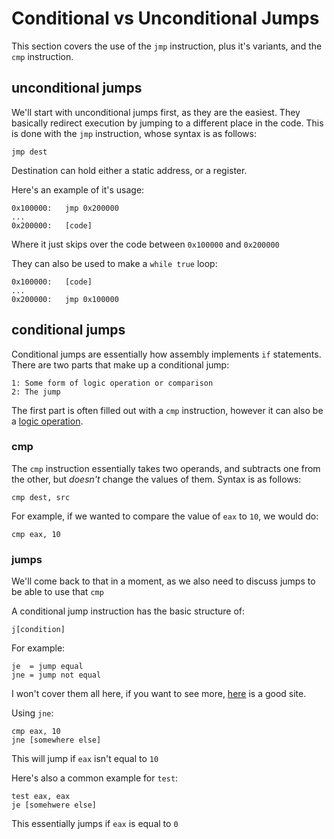 # Conditional vs Unconditional Jumps

This section covers the use of the `jmp` instruction, plus it's variants, and the `cmp` instruction.

## unconditional jumps

We'll start with unconditional jumps first, as they are the easiest. They basically redirect execution by jumping to a different place in the code. This is done with the `jmp` instruction, whose syntax is as follows:

```text
jmp dest
```

Destination can hold either a static address, or a register.

Here's an example of it's usage:

```text
0x100000:   jmp 0x200000
...
0x200000:   [code]
```

Where it just skips over the code between `0x100000` and `0x200000`

They can also be used to make a `while true` loop:

```text
0x100000:   [code]
...
0x200000:   jmp 0x100000
```

## conditional jumps

Conditional jumps are essentially how assembly implements `if` statements. There are two parts that make up a conditional jump:

```text
1: Some form of logic operation or comparison
2: The jump
```

The first part is often filled out with a `cmp` instruction, however it can also be a [logic operation](logic.md).

### cmp

The `cmp` instruction essentially takes two operands, and subtracts one from the other, but _doesn't_ change the values of them. Syntax is as follows:

```text
cmp dest, src
```

For example, if we wanted to compare the value of `eax` to `10`, we would do:

```text
cmp eax, 10
```

### jumps

We'll come back to that in a moment, as we also need to discuss jumps to be able to use that `cmp`

A conditional jump instruction has the basic structure of:

```text
j[condition]
```

For example:

```text
je  = jump equal
jne = jump not equal
```

I won't cover them all here, if you want to see more, [here](https://www.tutorialspoint.com/assembly_programming/assembly_conditions.htm) is a good site.

Using `jne`:

```text
cmp eax, 10
jne [somewhere else]
```

This will jump if `eax` isn't equal to `10`

Here's also a common example for `test`:

```text
test eax, eax
je [somehwere else]
```

This essentially jumps if `eax` is equal to `0`

